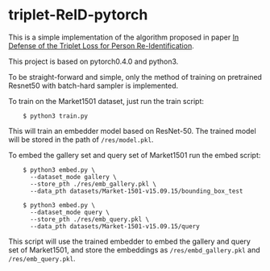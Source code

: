 # triplet-ReID-pytorch
This is a simple implementation of the algorithm proposed in paper [In Defense of the Triplet Loss for Person Re-Identification](https://arxiv.org/abs/1703.07737).

This project is based on pytorch0.4.0 and python3. 

To be straight-forward and simple, only the method of training on pretrained Resnet50 with batch-hard sampler is implemented.


To train on the Market1501 dataset, just run the train script:  
```
    $ python3 train.py
```
This will train an embedder model based on ResNet-50. The trained model will be stored in the path of ```/res/model.pkl```.


To embed the gallery set and query set of Market1501 run the embed script:
```
    $ python3 embed.py \
      --dataset_mode gallery \
      --store_pth ./res/emb_gallery.pkl \
      --data_pth datasets/Market-1501-v15.09.15/bounding_box_test

    $ python3 embed.py \
      --dataset_mode query \
      --store_pth ./res/emb_query.pkl \
      --data_pth datasets/Market-1501-v15.09.15/query
```
This script will use the trained embedder to embed the gallery and query set of Market1501, and store the embeddings as ```/res/embd_gallery.pkl``` and ```/res/emb_query.pkl```.

